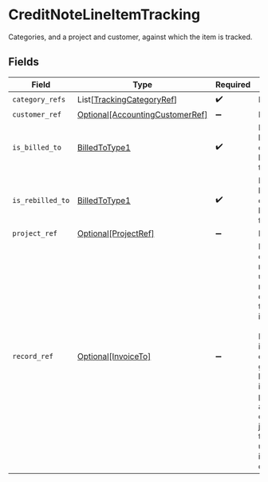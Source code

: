 # CreditNoteLineItemTracking

Categories, and a project and customer, against which the item is tracked.


## Fields

| Field                                                                                                                                                                                                                                                   | Type                                                                                                                                                                                                                                                    | Required                                                                                                                                                                                                                                                | Description                                                                                                                                                                                                                                             |
| ------------------------------------------------------------------------------------------------------------------------------------------------------------------------------------------------------------------------------------------------------- | ------------------------------------------------------------------------------------------------------------------------------------------------------------------------------------------------------------------------------------------------------- | ------------------------------------------------------------------------------------------------------------------------------------------------------------------------------------------------------------------------------------------------------- | ------------------------------------------------------------------------------------------------------------------------------------------------------------------------------------------------------------------------------------------------------- |
| `category_refs`                                                                                                                                                                                                                                         | List[[TrackingCategoryRef](../../models/shared/trackingcategoryref.md)]                                                                                                                                                                                 | :heavy_check_mark:                                                                                                                                                                                                                                      | N/A                                                                                                                                                                                                                                                     |
| `customer_ref`                                                                                                                                                                                                                                          | [Optional[AccountingCustomerRef]](../../models/shared/accountingcustomerref.md)                                                                                                                                                                         | :heavy_minus_sign:                                                                                                                                                                                                                                      | N/A                                                                                                                                                                                                                                                     |
| `is_billed_to`                                                                                                                                                                                                                                          | [BilledToType1](../../models/shared/billedtotype1.md)                                                                                                                                                                                                   | :heavy_check_mark:                                                                                                                                                                                                                                      | Defines if the bill or bill credit note is billed/rebilled to a project.                                                                                                                                                                                |
| `is_rebilled_to`                                                                                                                                                                                                                                        | [BilledToType1](../../models/shared/billedtotype1.md)                                                                                                                                                                                                   | :heavy_check_mark:                                                                                                                                                                                                                                      | Defines if the bill or bill credit note is billed/rebilled to a project.                                                                                                                                                                                |
| `project_ref`                                                                                                                                                                                                                                           | [Optional[ProjectRef]](../../models/shared/projectref.md)                                                                                                                                                                                               | :heavy_minus_sign:                                                                                                                                                                                                                                      | N/A                                                                                                                                                                                                                                                     |
| `record_ref`                                                                                                                                                                                                                                            | [Optional[InvoiceTo]](../../models/shared/invoiceto.md)                                                                                                                                                                                                 | :heavy_minus_sign:                                                                                                                                                                                                                                      | Links the current record to the underlying record or data type that created it. <br/><br/>For example, if a journal entry is generated based on an invoice, this property allows you to connect the journal entry to the underlying invoice in our data model.  |